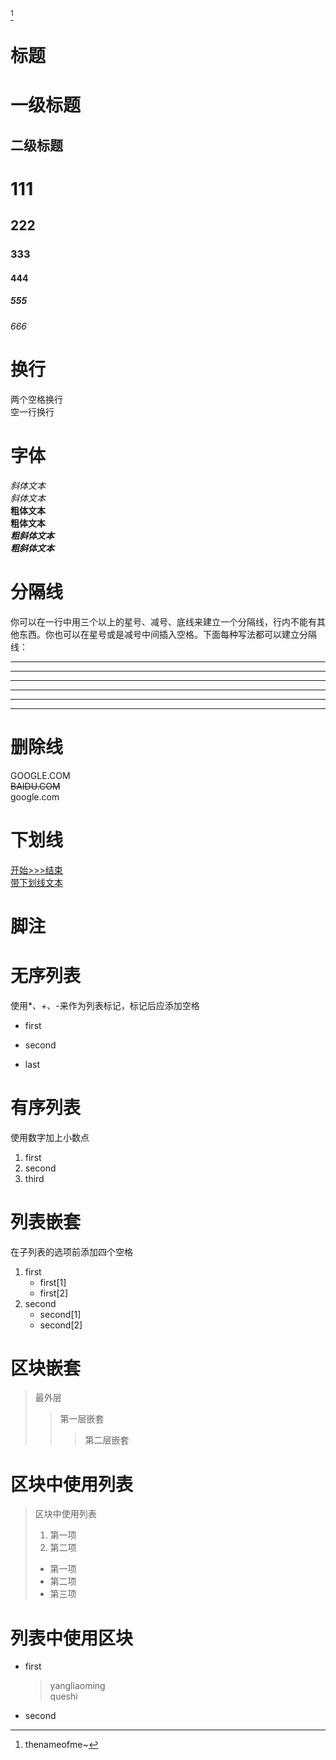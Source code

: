 [^ROSSETTA]

# 标题
一级标题
===========
二级标题
---------
# 111
## 222
### 333
#### 444
##### 555
###### 666

# 换行
两个空格换行  
空一行换行

# 字体
*斜体文本*  
_斜体文本_  
**粗体文本**  
__粗体文本__  
***粗斜体文本***  
___粗斜体文本___  

# 分隔线
你可以在一行中用三个以上的星号、减号、底线来建立一个分隔线，行内不能有其他东西。你也可以在星号或是减号中间插入空格。下面每种写法都可以建立分隔线：  
***  
* * *  
******   
- - -   
-----------   
________

# 删除线
GOOGLE.COM  
~~BAIDU.COM~~  
google.com

# 下划线
<u>开始>>>结束</u>  
<u>带下划线文本</u>

# 脚注  
[^ROSSETTA]: thenameofme~  

# 无序列表
使用*、+、-来作为列表标记，标记后应添加空格

* first
+ second
- last

# 有序列表
使用数字加上小数点  
1. first
2. second
3. third

# 列表嵌套
在子列表的选项前添加四个空格  
1. first
    - first[1]
    - first[2]
2. second
    - second[1]
    - second[2]

# 区块嵌套
> 最外层
> > 第一层嵌套
> > > 第二层嵌套

# 区块中使用列表
> 区块中使用列表
> 1. 第一项
> 2. 第二项
> + 第一项
> + 第二项
> + 第三项

# 列表中使用区块
* first
    > yangliaoming  
    > queshi
* second
